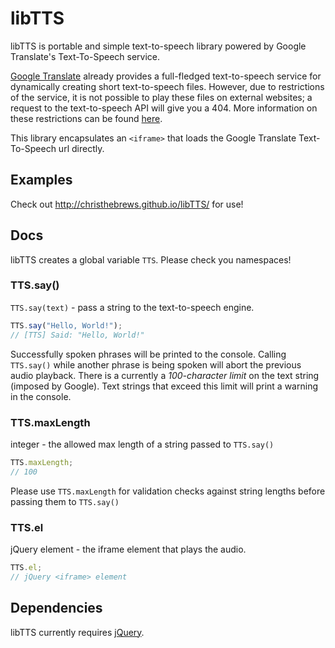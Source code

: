 libTTS
======

libTTS is portable and simple text-to-speech library powered by Google Translate's Text-To-Speech service.

[Google Translate](http://translate.google.com/) already provides a full-fledged text-to-speech service for dynamically creating short text-to-speech files.  However, due to restrictions of the service, it is not possible to play these files on external websites; a request to the text-to-speech API will give you a 404.  More information on these restrictions can be found [here](http://stackoverflow.com/questions/12883330/request-to-google-text-to-speech-api).

This library encapsulates an `<iframe>` that loads the Google Translate Text-To-Speech url directly.

Examples
--------

Check out http://christhebrews.github.io/libTTS/ for use!

Docs
----

libTTS creates a global variable `TTS`.  Please check you namespaces!

### TTS.say()

`TTS.say(text)` - pass a string to the text-to-speech engine.

````javascript
TTS.say("Hello, World!");
// [TTS] Said: "Hello, World!"
````

Successfully spoken phrases will be printed to the console.  Calling `TTS.say()` while another phrase is being spoken will abort the previous audio playback.  There is a currently a *100-character limit* on the text string (imposed by Google).  Text strings that exceed this limit will print a warning in the console.

### TTS.maxLength

integer - the allowed max length of a string passed to `TTS.say()`

````javascript
TTS.maxLength;
// 100
````

Please use `TTS.maxLength` for validation checks against string lengths before passing them to `TTS.say()`

### TTS.el

jQuery element - the iframe element that plays the audio.

````javascript
TTS.el;
// jQuery <iframe> element
````


Dependencies
------------

libTTS currently requires [jQuery](http://jquery.com/).